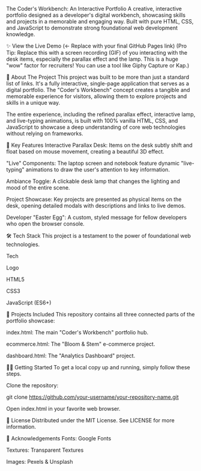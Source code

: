 The Coder's Workbench: An Interactive Portfolio
A creative, interactive portfolio designed as a developer's digital workbench, showcasing skills and projects in a memorable and engaging way. Built with pure HTML, CSS, and JavaScript to demonstrate strong foundational web development knowledge.

✨ View the Live Demo (<- Replace with your final GitHub Pages link)
(Pro Tip: Replace this with a screen recording (GIF) of you interacting with the desk items, especially the parallax effect and the lamp. This is a huge "wow" factor for recruiters! You can use a tool like Giphy Capture or Kap.)

🚀 About The Project
This project was built to be more than just a standard list of links. It's a fully interactive, single-page application that serves as a digital portfolio. The "Coder's Workbench" concept creates a tangible and memorable experience for visitors, allowing them to explore projects and skills in a unique way.

The entire experience, including the refined parallax effect, interactive lamp, and live-typing animations, is built with 100% vanilla HTML, CSS, and JavaScript to showcase a deep understanding of core web technologies without relying on frameworks.

🌟 Key Features
Interactive Parallax Desk: Items on the desk subtly shift and float based on mouse movement, creating a beautiful 3D effect.

"Live" Components: The laptop screen and notebook feature dynamic "live-typing" animations to draw the user's attention to key information.

Ambiance Toggle: A clickable desk lamp that changes the lighting and mood of the entire scene.

Project Showcase: Key projects are presented as physical items on the desk, opening detailed modals with descriptions and links to live demos.

Developer "Easter Egg": A custom, styled message for fellow developers who open the browser console.

🛠️ Tech Stack
This project is a testament to the power of foundational web technologies.

Tech

Logo

HTML5

CSS3

JavaScript (ES6+)

📂 Projects Included
This repository contains all three connected parts of the portfolio showcase:

index.html: The main "Coder's Workbench" portfolio hub.

ecommerce.html: The "Bloom & Stem" e-commerce project.

dashboard.html: The "Analytics Dashboard" project.

🏃‍♀️ Getting Started
To get a local copy up and running, simply follow these steps.

Clone the repository:

git clone https://github.com/your-username/your-repository-name.git

Open index.html in your favorite web browser.

📜 License
Distributed under the MIT License. See LICENSE for more information.

🙏 Acknowledgements
Fonts: Google Fonts

Textures: Transparent Textures

Images: Pexels & Unsplash

